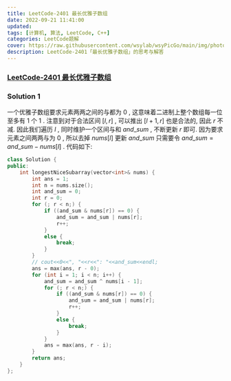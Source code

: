 ```yaml
---
title: LeetCode-2401 最长优雅子数组 
date: 2022-09-21 11:41:00
updated:
tags: [计算机, 算法, LeetCode, C++]
categories: LeetCode题解
cover: https://raw.githubusercontent.com/wsylab/wsyPicGo/main/img/photo-1561470872-2e4b48435150
description: LeetCode-2401「最长优雅子数组」的思考与解答
---
```

### [LeetCode-2401 最长优雅子数组](https://leetcode.cn/problems/longest-nice-subarray/)

### Solution 1
一个优雅子数组要求元素两两之间的与都为 $0$ , 这意味着二进制上整个数组每一位至多有 $1$ 个 $1$ . 注意到对于合法区间 $[l, r]$ , 可以推出 $[l + 1, r]$ 也是合法的, 因此 $r$ 不减. 因此我们遍历 $l$ , 同时维护一个区间与和 $and\_ sum$ , 不断更新 $r$ 即可. 因为要求元素之间两两与为 $0$ , 所以去掉 $nums[l]$ 更新 $and\_ sum$ 只需要令 $and\_ sum = and\_ sum - nums[l]$ .
代码如下:
```C++
class Solution {
public:
    int longestNiceSubarray(vector<int>& nums) {
        int ans = 1;
        int n = nums.size();
        int and_sum = 0;
        int r = 0;
        for (; r < n;) {
            if ((and_sum & nums[r]) == 0) {
                and_sum = and_sum | nums[r];
                r++;
            }
            else {
                break;
            }
        }
        // cout<<0<<", "<<r<<": "<<and_sum<<endl;
        ans = max(ans, r - 0);
        for (int i = 1; i < n; i++) {
            and_sum = and_sum ^ nums[i - 1];
            for (; r < n;) {
                if ((and_sum & nums[r]) == 0) {
                    and_sum = and_sum | nums[r];
                    r++;
                }
                else {
                    break;
                }
            }
            ans = max(ans, r - i);
        }
        return ans;
    }
};
```